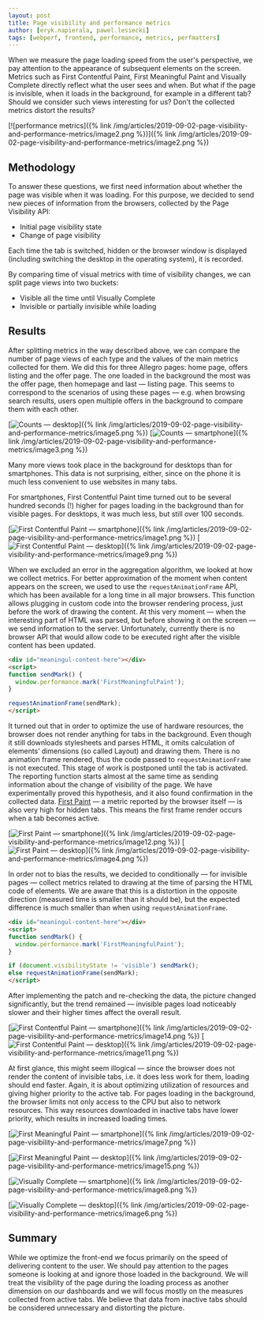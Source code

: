 ```yaml
---
layout: post
title: Page visibility and performance metrics
author: [eryk.napierala, pawel.lesiecki]
tags: [webperf, frontend, performance, metrics, perfmatters]
---
```


When we measure the page loading speed from the user's perspective, we pay attention to the appearance of subsequent
elements on the screen. Metrics such as First Contentful Paint, First Meaningful Paint and Visually Complete directly
reflect what the user sees and when. But what if the page is invisible, when it loads in the background, for example in
a different tab? Should we consider such views interesting for us? Don’t the collected metrics distort the results?

[![performance metrics]({% link /img/articles/2019-09-02-page-visibility-and-performance-metrics/image2.png %})]({% link /img/articles/2019-09-02-page-visibility-and-performance-metrics/image2.png %})

## Methodology

To answer these questions, we first need information about whether the page was visible when it was loading. For this purpose, we decided to send
new pieces of information from the browsers, collected by the Page Visibility API:

* Initial page visibility state
* Change of page visibility

Each time the tab is switched, hidden or the browser window is displayed (including switching the desktop in the operating system), it is recorded.

By comparing time of visual metrics with time of visibility changes, we can split page views into two buckets:

* Visible all the time until Visually Complete
* Invisible or partially invisible while loading

## Results

After splitting metrics in the way described above, we can compare the number of page views of each type and the values of the main metrics
collected for them. We did this for three Allegro pages: home page, offers listing and the offer page. The one loaded in the
background the most was the offer page, then homepage and last — listing page. This seems to correspond to the scenarios of using these
pages — e.g. when browsing search results, users open multiple offers in the background to compare them with each other.

[![Counts — desktop](/img/articles/2019-09-02-page-visibility-and-performance-metrics/image5.png "Counts — desktop")]({% link /img/articles/2019-09-02-page-visibility-and-performance-metrics/image5.png %})
[![Counts — smartphone](/img/articles/2019-09-02-page-visibility-and-performance-metrics/image3.png "Counts — smartphone")]({% link /img/articles/2019-09-02-page-visibility-and-performance-metrics/image3.png %})

Many more views took place in the background for desktops than for smartphones. This data is not surprising, either, since on the phone it is much
less convenient to use websites in many tabs.

For smartphones, First Contentful Paint time turned out to be several hundred seconds (!) higher for pages loading in the background than
for visible pages. For desktops, it was much less, but still over 100 seconds.

[![First Contentful Paint — smartphone](/img/articles/2019-09-02-page-visibility-and-performance-metrics/image1.png "FCP — smartphone")]({% link /img/articles/2019-09-02-page-visibility-and-performance-metrics/image1.png %})
[![First Contentful Paint — desktop](/img/articles/2019-09-02-page-visibility-and-performance-metrics/image9.png "FCP — desktop")]({% link /img/articles/2019-09-02-page-visibility-and-performance-metrics/image9.png %})

When we excluded an error in the aggregation algorithm, we looked at how we collect metrics. For better approximation of the moment when content
appears on the screen, we used to use the ```requestAnimationFrame``` API, which has been available for a long time in all major browsers. This
function allows plugging in custom code into the browser rendering process, just before the work of drawing the content. At this very
moment — when the interesting part of HTML was parsed, but before showing it on the screen — we send information to the server.
Unfortunately, currently there is no browser API that would allow code to be executed right after the visible content has been
updated.

```html
<div id="meaningul-content-here"></div>
<script>
function sendMark() {
  window.performance.mark('FirstMeaningfulPaint');
}

requestAnimationFrame(sendMark);
</script>
```

It turned out that in order to optimize the use of hardware resources, the browser does not render anything for tabs in the background. Even though it
still downloads stylesheets and parses HTML, it omits calculation of elements’ dimensions (so called Layout) and drawing them. There is no
animation frame rendered, thus the code passed to ```requestAnimationFrame``` is not executed. This stage of work is postponed until the tab is
activated. The reporting function starts almost at the same time as sending information about the change of visibility of the page. We have
experimentally proved this hypothesis, and it also found confirmation in the collected data. [First Paint](https://w3c.github.io/paint-timing/#first-paint) — a metric reported by the browser
itself — is also very high for hidden tabs. This means the first frame render occurs when a tab becomes active.

[![First Paint — smartphone](/img/articles/2019-09-02-page-visibility-and-performance-metrics/image12.png "FP — smartphone")]({% link /img/articles/2019-09-02-page-visibility-and-performance-metrics/image12.png %})
[![First Paint — desktop](/img/articles/2019-09-02-page-visibility-and-performance-metrics/image4.png "FP — desktop")]({% link /img/articles/2019-09-02-page-visibility-and-performance-metrics/image4.png %})

In order not to bias the results, we decided to conditionally — for invisible pages — collect metrics related to drawing at the time of
parsing the HTML code of elements. We are aware that this is a distortion in the opposite direction (measured time is smaller than it should be), but
the expected difference is much smaller than when using ```requestAnimationFrame```.

```html
<div id="meaningul-content-here"></div>
<script>
function sendMark() {
  window.performance.mark('FirstMeaningfulPaint');
}

if (document.visibilityState != 'visible') sendMark();
else requestAnimationFrame(sendMark);
</script>
```

After implementing the patch and re-checking the data, the picture changed significantly, but the trend remained — invisible pages
load noticeably slower and their higher times affect the overall result.

[![First Contentful Paint — smartphone](/img/articles/2019-09-02-page-visibility-and-performance-metrics/image14.png "FCP — smartphone")]({% link /img/articles/2019-09-02-page-visibility-and-performance-metrics/image14.png %})
[![First Contentful Paint — desktop](/img/articles/2019-09-02-page-visibility-and-performance-metrics/image11.png "FCP — desktop")]({% link /img/articles/2019-09-02-page-visibility-and-performance-metrics/image11.png %})

At first glance, this might seem illogical — since the browser does not render the content of invisible tabs, i.e. it does less work for
them, loading should end faster. Again, it is about optimizing utilization of resources and giving higher priority to the active tab. For
pages loading in the background, the browser limits not only access to the CPU but also to network resources. This way resources downloaded in inactive tabs have lower priority, which results in increased loading times.

[![First Meaningful Paint — smartphone](/img/articles/2019-09-02-page-visibility-and-performance-metrics/image7.png "FMP — smartphone")]({% link /img/articles/2019-09-02-page-visibility-and-performance-metrics/image7.png %})

[![First Meaningful Paint — desktop](/img/articles/2019-09-02-page-visibility-and-performance-metrics/image15.png "FMP — desktop")]({% link /img/articles/2019-09-02-page-visibility-and-performance-metrics/image15.png %})

[![Visually Complete — smartphone](/img/articles/2019-09-02-page-visibility-and-performance-metrics/image8.png "VC — smartphone")]({% link /img/articles/2019-09-02-page-visibility-and-performance-metrics/image8.png %})

[![Visually Complete — desktop](/img/articles/2019-09-02-page-visibility-and-performance-metrics/image6.png "VC — desktop")]({% link /img/articles/2019-09-02-page-visibility-and-performance-metrics/image6.png %})

## Summary

While we optimize the front-end we focus primarily on the speed of delivering content to the user. We should pay attention to the pages
someone is looking at and ignore those loaded in the background. We will treat the visibility of the page during the loading process as
another dimension on our dashboards and we will focus mostly on the measures collected from active tabs. We believe that data from inactive
tabs should be considered unnecessary and distorting the picture.
<style type="text/css">.post a img{margin: 0 auto;display: block;}</style>

